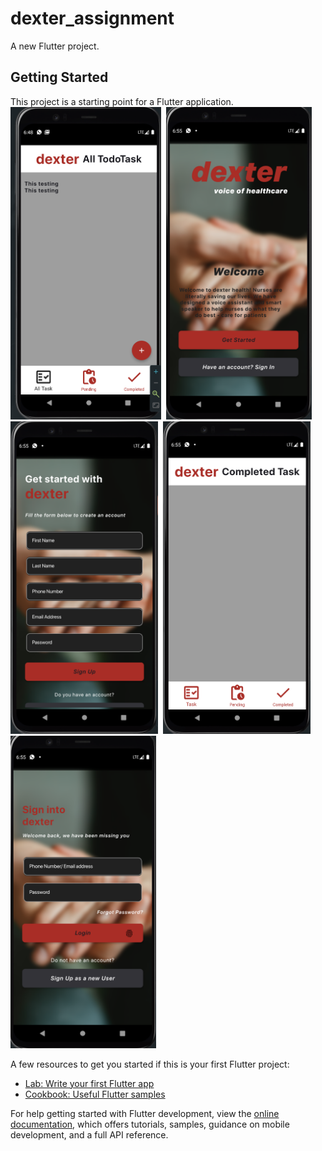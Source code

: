 # dexter_assignment

A new Flutter project.

## Getting Started

This project is a starting point for a Flutter application.
<img src="/assets/images/Screenshot5.png" height="500em"/>&nbsp;
<img src="/assets/images/Screenshot1.png" height="500em"/>&nbsp;
<img src="/assets/images/Screenshot2.png" height="500em"/>&nbsp;
<img src="/assets/images/Screenshot4.png" height="500em"/>&nbsp;
<img src="/assets/images/Screenshot3.png" height="500em"/>

A few resources to get you started if this is your first Flutter project:

- [Lab: Write your first Flutter app](https://docs.flutter.dev/get-started/codelab)
- [Cookbook: Useful Flutter samples](https://docs.flutter.dev/cookbook)

For help getting started with Flutter development, view the
[online documentation](https://docs.flutter.dev/), which offers tutorials,
samples, guidance on mobile development, and a full API reference.
